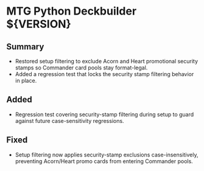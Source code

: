 # MTG Python Deckbuilder ${VERSION}

## Summary
- Restored setup filtering to exclude Acorn and Heart promotional security stamps so Commander card pools stay format-legal.
- Added a regression test that locks the security stamp filtering behavior in place.

## Added
- Regression test covering security-stamp filtering during setup to guard against future case-sensitivity regressions.

## Fixed
- Setup filtering now applies security-stamp exclusions case-insensitively, preventing Acorn/Heart promo cards from entering Commander pools.